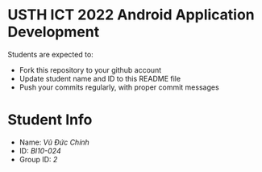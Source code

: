 USTH ICT 2022 Android Application Development
=====================================================

Students are expected to:

* Fork this repository to your github account
* Update student name and ID to this README file
* Push your commits regularly, with proper commit messages

Student Info
=======================

* Name: *Vũ Đức Chính*
* ID: *BI10-024*
* Group ID: *2*


